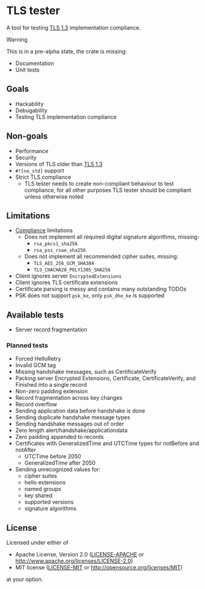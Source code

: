 # TLS tester

A tool for testing [TLS 1.3] implementation compliance.

> [!WARNING]  
> This is in a pre-alpha state, the crate is missing:
>
> - Documentation
> - Unit tests

## Goals

- Hackability
- Debugability
- Testing TLS implementation compliance

## Non-goals

- Performance
- Security
- Versions of TLS older than [TLS 1.3]
- `#![no_std]` support
- Strict TLS compliance
  - TLS tester needs to create non-compliant behaviour to test compliance, for all other purposes TLS tester should be compliant unless otherwise noted

## Limitations

- [Compliance](https://datatracker.ietf.org/doc/html/rfc8446#section-9) limitations
  - Does not implement all required digital signature algorithms, missing:
    - `rsa_pkcs1_sha256`
    - `rsa_pss_rsae_sha256`
  - Does not implement all recommended cipher suites, missing:
    - `TLS_AES_256_GCM_SHA384`
    - `TLS_CHACHA20_POLY1305_SHA256`
- Client ignores server `EncryptedExtensions`
- Client ignores TLS certificate extensions
- Certificate parsing is messy and contains many outstanding TODOs
- PSK does not support `psk_ke`, only `psk_dhe_ke` is supported

## Available tests

- Server record fragmentation

### Planned tests

- Forced HelloRetry
- Invalid GCM tag
- Missing handshake messages, such as CertificateVerify
- Packing server Encrypted Extensions, Certificate, CertificateVerify, and Finished into a single record
- Non-zero padding extension
- Record fragmentation across key changes
- Record overflow
- Sending application data before handshake is done
- Sending duplicate handshake message types
- Sending handshake messages out of order
- Zero length alert/handshake/applicationdata
- Zero padding appended to records
- Certificates with GeneralizedTime and UTCTime types for notBefore and notAfter
  - UTCTime before 2050
  - GeneralizedTime after 2050
- Sending unrecognized values for:
  - cipher suites
  - hello extensions
  - named groups
  - key shared
  - supported versions
  - signature algorithms

## License

Licensed under either of

- Apache License, Version 2.0 ([LICENSE-APACHE](LICENSE-APACHE) or
  <http://www.apache.org/licenses/LICENSE-2.0>)
- MIT license ([LICENSE-MIT](LICENSE-MIT) or <http://opensource.org/licenses/MIT>)

at your option.

[TLS 1.3]: https://datatracker.ietf.org/doc/html/rfc8446
